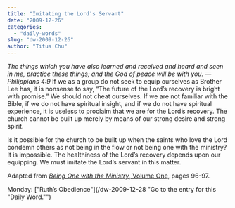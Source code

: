 ```yaml
---
title: "Imitating the Lord’s Servant"
date: "2009-12-26"
categories: 
  - "daily-words"
slug: "dw-2009-12-26"
author: "Titus Chu"
---
```


_The things which you have also learned and received and heard and seen in me, practice these things; and the God of peace will be with you. — Philippians 4:9_ If we as a group do not seek to equip ourselves as Brother Lee has, it is nonsense to say, “The future of the Lord’s recovery is bright with promise.” We should not cheat ourselves. If we are not familiar with the Bible, if we do not have spiritual insight, and if we do not have spiritual experience, it is useless to proclaim that we are for the Lord’s recovery. The church cannot be built up merely by means of our strong desire and strong spirit.

Is it possible for the church to be built up when the saints who love the Lord condemn others as not being in the flow or not being one with the ministry? It is impossible. The healthiness of the Lord’s recovery depends upon our equipping. We must imitate the Lord’s servant in this matter.

Adapted from [_Being One with the Ministry_, Volume One](/book-one-with-the-ministry-vol-1/ "Go to the entry for this book."), pages 96-97.

Monday: ["Ruth’s Obedience"](/dw-2009-12-28 "Go to the entry for this "Daily Word."")
